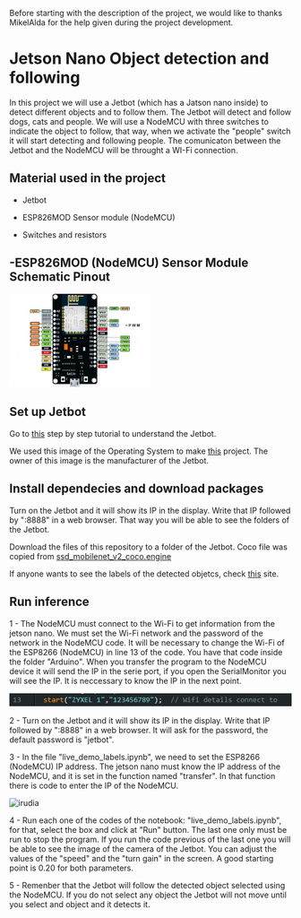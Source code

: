 Before starting with the description of the project, we would like to thanks MikelAlda for the help given during the project development.

# Jetson Nano Object detection and following

In this project we will use a Jetbot (which has a Jatson nano inside) to detect different objects and to follow them. The Jetbot will detect and follow dogs, cats and people.
We will use a NodeMCU with three switches to indicate the object to follow, that way, when we activate the "people" switch it will start detecting and following people. The comunicaton between the Jetbot and the NodeMCU will be throught a WI-Fi connection.

## Material used in the project
- Jetbot

- ESP826MOD Sensor module (NodeMCU)

- Switches and resistors

## -ESP826MOD (NodeMCU) Sensor Module Schematic Pinout
<img src="https://github.com/ElektronikaDonBosco/Blind-eye/blob/master/60893535def1e6e04c6f55b835bcd917.jpg" width=50% height=50%>

## Set up Jetbot

Go to [this](https://jetbot.org/master/) step by step tutorial to understand the Jetbot.

We used this image of the Operating System to make [this](https://drive.google.com/file/d/1G5nw0o3Q6E08xZM99ZfzQAe7-qAXxzHN/view) project. The owner of this image is the manufacturer of the Jetbot.

## Install dependecies and download packages

Turn on the Jetbot and it will show its IP in the display. Write that IP followed by ":8888" in a web browser. That way you will be able to see the folders of the Jetbot.

Download the files of this repository to a folder of the Jetbot. Coco file was copied from [ssd_mobilenet_v2_coco.engine](https://drive.google.com/file/d/1RnNBHPDphIOWwHCSfeMCWQ7XN3w3tKFD/view) 

If anyone wants to see the labels of the detected objetcs, check [this](https://github.com/tensorflow/models/blob/master/research/object_detection/data/mscoco_complete_label_map.pbtxt) site.

## Run inference

1 - The NodeMCU must connect to the Wi-Fi to get information from the jetson nano. We must set the Wi-Fi network and the password of the network in the NodeMCU code. It will be necessary to change the Wi-Fi of the ESP8266 (NodeMCU) in line 13 of the code. You have that code inside the folder "Arduino". When you transfer the program to the NodeMCU device it will send the IP in the serie port, if you open the SerialMonitor you will see the IP. It is neccessary to know the IP in the next point.

![](assets/2023-05-03_101304.png)

2 - Turn on the Jetbot and it will show its IP in the display. Write that IP followed by ":8888" in a web browser. It will ask for the password, the default password is "jetbot".

3 - In the file "live_demo_labels.ipynb", we need to set the ESP8266 (NodeMCU) IP address. The jetson nano must know the IP address of the NodeMCU, and it is set in the function named "transfer".
In that function there is code to enter the IP of the NodeMCU.

![irudia](https://github.com/ElektronikaDonBosco/Jetbot-follower/assets/45638976/da58e3e2-133a-4bb8-9ce2-c05ddb0003f0)

4 - Run each one of the codes of the notebook: "live_demo_labels.ipynb", for that, select the box and click at "Run" button. The last one only must be run to stop the program.
If you run the code previous of the last one you will be able to see the image of the camera of the Jetbot. 
You can adjust the values of the "speed" and the "turn gain" in the screen. A good starting point is 0.20 for both parameters. 

5 - Remenber that the Jetbot will follow the detected object selected using the NodeMCU. If you do not select any object the Jetbot will not move until you select and object and it detects it.
